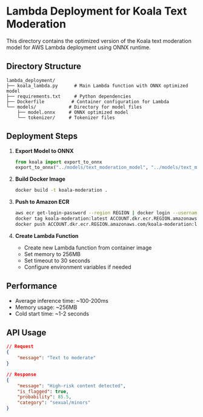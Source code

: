 # Lambda Deployment for Koala Text Moderation

This directory contains the optimized version of the Koala text moderation model for AWS Lambda deployment using ONNX runtime.

## Directory Structure
```
lambda_deployment/
├── koala_lambda.py      # Main Lambda function with ONNX optimized model
├── requirements.txt     # Python dependencies
├── Dockerfile          # Container configuration for Lambda
└── models/            # Directory for model files
    ├── model.onnx     # ONNX optimized model
    └── tokenizer/     # Tokenizer files
```

## Deployment Steps

1. **Export Model to ONNX**
   ```python
   from koala import export_to_onnx
   export_to_onnx("../models/text_moderation_model", "../models/text_moderation_tokenizer", "models/model.onnx")
   ```

2. **Build Docker Image**
   ```bash
   docker build -t koala-moderation .
   ```

3. **Push to Amazon ECR**
   ```bash
   aws ecr get-login-password --region REGION | docker login --username AWS --password-stdin ACCOUNT.dkr.ecr.REGION.amazonaws.com
   docker tag koala-moderation:latest ACCOUNT.dkr.ecr.REGION.amazonaws.com/koala-moderation:latest
   docker push ACCOUNT.dkr.ecr.REGION.amazonaws.com/koala-moderation:latest
   ```

4. **Create Lambda Function**
   - Create new Lambda function from container image
   - Set memory to 256MB
   - Set timeout to 30 seconds
   - Configure environment variables if needed

## Performance
- Average inference time: ~100-200ms
- Memory usage: ~256MB
- Cold start time: ~1-2 seconds

## API Usage
```json
// Request
{
    "message": "Text to moderate"
}

// Response
{
    "message": "High-risk content detected",
    "is_flagged": true,
    "probability": 85.5,
    "category": "sexual/minors"
}
```
